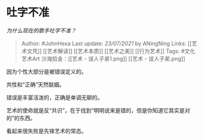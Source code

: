 # 吐字不准
*为什么现在的歌手吐字不准？*

> Author: #JohnHexa
Last update: *23/07/2021* by ANingNing
Links: [[艺术文凭]] [[艺术解读]] [[艺术本质]] [[艺术之美]] [[行为艺术]]
Tags:  #文化艺术Art
沙海拾金：[[艺术 - 误人子弟1.png]] [[艺术 - 误人子弟.png]]



因为个性大部分是被错误定义的。

共性和“正确”天然联姻。

错误是丰富活泼的，正确是单调无聊的。

艺术的使命就是反“共识”，在于找到“明明说来是错的，但是你知道它其实是对的”的东西。

看起来很失败是先锋艺术的常态。



